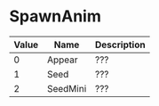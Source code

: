 # SpawnAnim

|Value|Name|Description|
|-----|----|-----------|
|0|Appear|???|
|1|Seed|???|
|2|SeedMini|???|